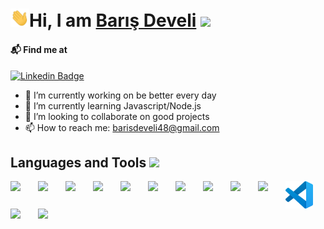 <h1> <img src="https://raw.githubusercontent.com/ABSphreak/ABSphreak/master/gifs/Hi.gif" width="30px">Hi, I am <a href="https://github.com/barisdvl">Barış Develi</a> <img src="https://emojis.slackmojis.com/emojis/images/1531849430/4246/blob-sunglasses.gif?1531849430" width="30px"></h1>
</h1>

#### 📬 Find me at
[![Linkedin Badge](https://img.shields.io/badge/-LinkedIn-blue?style=flat-square&logo=Linkedin&logoColor=white&link=https://www.linkedin.com/in/barisdeveli/)](https://www.linkedin.com/in/barisdeveli/)

- 🔭 I’m currently working on be better every day 
- 🌱 I’m currently learning Javascript/Node.js
- 👯 I’m looking to collaborate on good projects 
- 📫 How to reach me: barisdeveli48@gmail.com

<h2 align='left''> Languages and Tools <img src = "https://media2.giphy.com/media/QssGEmpkyEOhBCb7e1/giphy.gif?cid=ecf05e47a0n3gi1bfqntqmob8g9aid1oyj2wr3ds3mg700bl&rid=giphy.gif" width = 30px> </h2>
<p align='left'>
               
<img align="left" width="44px" src ="https://raw.githubusercontent.com/rahulbanerjee26/githubAboutMeGenerator/main/icons/nodejs.svg">
<img align="left" width="44px" src ="https://raw.githubusercontent.com/rahulbanerjee26/githubAboutMeGenerator/main/icons/javascript.svg">
<img align="left" width="44px" src="https://www.vectorlogo.zone/logos/python/python-icon.svg" />
<img align="left" width="44px" src="https://www.vectorlogo.zone/logos/flutterio/flutterio-icon.svg" />
<img align="left" width="44px" src="https://www.vectorlogo.zone/logos/dartlang/dartlang-icon.svg" />

<img align="left" width="44px" src="https://github.com/rahulbanerjee26/githubProfileReadmeGenerator/blob/main/icons/mongodb.svg" />
<img align="left" width="44px" src="https://github.com/rahulbanerjee26/githubProfileReadmeGenerator/blob/main/icons/heroku.svg" />
<img align="left" width="44px" src="https://raw.githubusercontent.com/rahulbanerjee26/githubAboutMeGenerator/main/icons/firebase.svg" />
<img align="left" width="44px" src="https://raw.githubusercontent.com/rahulbanerjee26/githubAboutMeGenerator/main/icons/git.svg" />
<img align="left" width="44px" src="https://raw.githubusercontent.com/rahulbanerjee26/githubAboutMeGenerator/main/icons/github.svg" />
<img align="left" width="44px" src="https://raw.githubusercontent.com/github/explore/80688e429a7d4ef2fca1e82350fe8e3517d3494d/topics/visual-studio-code/visual-studio-code.png" />
<img align="left" width="44px" src="https://raw.githubusercontent.com/rahulbanerjee26/githubProfileReadmeGenerator/main/icons/postman.svg" />
<img align="left" width="44px" src="https://github.com/rahulbanerjee26/githubProfileReadmeGenerator/blob/main/icons/linux.svg" /> 
<br>
</p>
